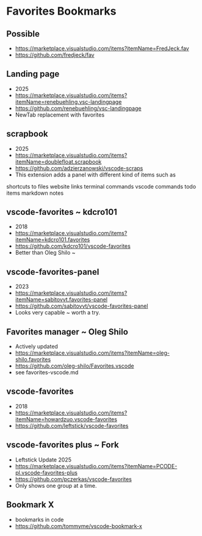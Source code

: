 # Favorites Bookmarks


## Possible

* https://marketplace.visualstudio.com/items?itemName=FredJeck.fav
* https://github.com/fredjeck/fav

## Landing page

* 2025
* https://marketplace.visualstudio.com/items?itemName=renebuehling.vsc-landingpage
* https://github.com/renebuehling/vsc-landingpage
* NewTab replacement with favorites

## scrapbook

* 2025
* https://marketplace.visualstudio.com/items?itemName=doublefloat.scrapbook
* https://github.com/adzierzanowski/vscode-scraps
* This extension adds a panel with different kind of items such as

shortcuts to files
website links
terminal commands
vscode commands
todo items
markdown notes

## vscode-favorites ~ kdcro101

* 2018
* https://marketplace.visualstudio.com/items?itemName=kdcro101.favorites
* https://github.com/kdcro101/vscode-favorites
* Better than Oleg Shilo ~

## vscode-favorites-panel

* 2023
* https://marketplace.visualstudio.com/items?itemName=sabitovvt.favorites-panel
* https://github.com/sabitovvt/vscode-favorites-panel
* Looks very capable ~ worth a try.

## Favorites manager ~ Oleg Shilo

* Actively updated
* https://marketplace.visualstudio.com/items?itemName=oleg-shilo.favorites
* https://github.com/oleg-shilo/Favorites.vscode
* see favorites-vscode.md

## vscode-favorites

* 2018
* https://marketplace.visualstudio.com/items?itemName=howardzuo.vscode-favorites
* https://github.com/leftstick/vscode-favorites

## vscode-favorites plus ~ Fork

* Leftstick Update 2025
* https://marketplace.visualstudio.com/items?itemName=PCODE-pl.vscode-favorites-plus
* https://github.com/pczerkas/vscode-favorites
* Only shows one group at a time.

## Bookmark X

* bookmarks in code
* https://github.com/tommyme/vscode-bookmark-x
